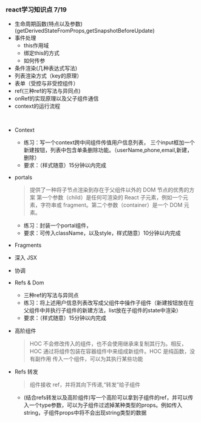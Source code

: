 ### react学习知识点 7/19
- 生命周期函数(特点以及参数)(getDerivedStateFromProps,getSnapshotBeforeUpdate)
- 事件处理
  - this作用域
  - 绑定this的方式
  - 如何传参
- 条件渲染(几种表达式写法)
- 列表渲染方式（key的原理）
- 表单（受控与非受控组件）
- ref(三种ref的写法与异同点)
- onRef的实现原理以及父子组件通信
- context的运行流程
<br />

- Context
  - 练习：写一个context跨中间组件传值用户信息列表，
  三个input框加一个新建按钮，列表中包含单条删除功能。（userName,phone,email,新建，删除）
  - 要求：（样式随意）15分钟以内完成
- portals
  >提供了一种将子节点渲染到存在于父组件以外的 DOM 节点的优秀的方案
  >第一个参数（child）是任何可渲染的 React 子元素，例如一个元素，字符串或 fragment。第二个参数（container）是一个 DOM 元素。
  - 练习：封装一个portal组件，
  - 要求：可传入className，以及style，样式随意）10分钟以内完成
- Fragments
- 深入 JSX 
- 协调
- Refs & Dom
  - 三种ref的写法与异同点
  - 练习：将上述用户信息列表改写成父组件中操作子组件（新建按钮放在在父组件中并执行子组件的新建方法，list放在子组件的state中渲染）
  - 要求：（样式随意）15分钟以内完成
- 高阶组件
  >HOC 不会修改传入的组件，也不会使用继承来复制其行为。相反，HOC 通过将组件包装在容器组件中来组成新组件。HOC 是纯函数，没有副作用
  >传入一个组件，可以为其执行某些功能
- Refs 转发
  > 组件接收 ref，并将其向下传递,“转发”给子组件

  - (结合refs转发以及高阶组件)写一个高阶可以拿到子组件的ref，并可以传入一个type参数，可以为子组件过滤掉某种类型的props。例如传入string，子组件props中将不会出现string类型的数据
  
